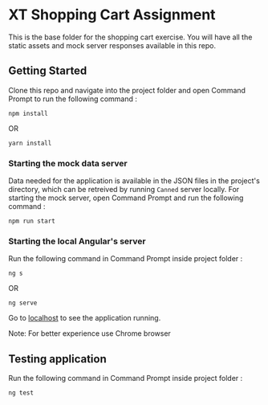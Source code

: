 # XT Shopping Cart Assignment

This is the base folder for the shopping cart exercise. You will have all the static assets and mock server responses available in this repo.

## Getting Started

Clone this repo and navigate into the project folder and open Command Prompt to run the following command :

```
npm install
```

OR

```
yarn install
```

### Starting the mock data server

Data needed for the application is available in the JSON files in the project's directory, which can be retreived by running `Canned` server locally. For starting the mock server, open Command Prompt and run the following command :

```
npm run start
```

### Starting the local Angular's server

Run the following command in Command Prompt inside project folder :

```
ng s
```

OR

```
ng serve
```

Go to [localhost](http://localhost:4200/) to see the application running.

Note: For better experience use Chrome browser

## Testing application

Run the following command in Command Prompt inside project folder :

```
ng test
```

